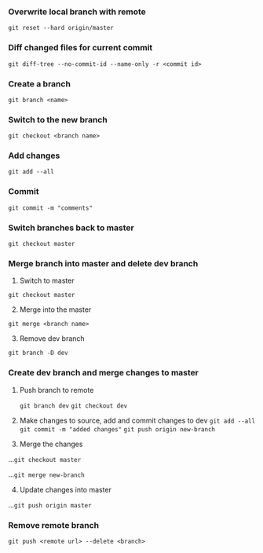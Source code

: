 
### Overwrite local branch with remote
`git reset --hard origin/master`


### Diff changed files for current commit
`git diff-tree --no-commit-id --name-only -r <commit id>`


### Create a branch
`git branch <name>`


### Switch to the new branch
`git checkout <branch name>`


### Add changes
`git add --all`


### Commit
`git commit -m "comments"`


### Switch branches back to master
`git checkout master`


### Merge branch into master and delete dev branch
1. Switch to master

`git checkout master`

2. Merge into the master

`git merge <branch name>`

3. Remove dev branch

`git branch -D dev`


### Create dev branch and merge changes to master
1. Push branch to remote

    `git branch dev`
    `git checkout dev`

2. Make changes to source, add and commit changes to dev
    `git add --all`
    `git commit -m "added changes"`
    `git push origin new-branch`

3. Merge the changes

...`git checkout master`

...`git merge new-branch`

4. Update changes into master

...`git push origin master`


### Remove remote branch
`git push <remote url> --delete <branch>`
